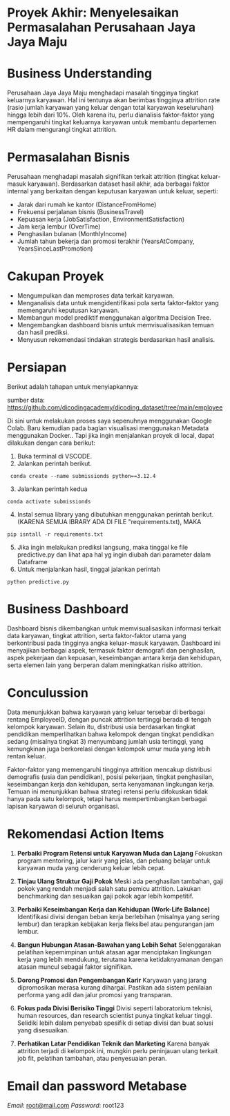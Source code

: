 # Proyek Akhir: Menyelesaikan Permasalahan Perusahaan Jaya Jaya Maju
# Business Understanding
Perusahaan Jaya Jaya Maju menghadapi masalah tingginya tingkat keluarnya karyawan. Hal ini tentunya akan berimbas tingginya attrition rate (rasio jumlah karyawan yang keluar dengan total karyawan keseluruhan) hingga lebih dari 10%. Oleh karena itu, perlu dianalisis faktor-faktor yang mempengaruhi tingkat keluarnya karyawan untuk membantu departemen HR dalam mengurangi tingkat attrition.

# Permasalahan Bisnis
Perusahaan menghadapi masalah signifikan terkait attrition (tingkat keluar-masuk karyawan). Berdasarkan dataset hasil akhir, ada berbagai faktor internal yang berkaitan dengan keputusan karyawan untuk keluar, seperti:

- Jarak dari rumah ke kantor (DistanceFromHome)
- Frekuensi perjalanan bisnis (BusinessTravel)
- Kepuasan kerja (JobSatisfaction, EnvironmentSatisfaction)
- Jam kerja lembur (OverTime)
- Penghasilan bulanan (MonthlyIncome)
- Jumlah tahun bekerja dan promosi terakhir (YearsAtCompany, YearsSinceLastPromotion)

# Cakupan Proyek
- Mengumpulkan dan memproses data terkait karyawan.
- Menganalisis data untuk mengidentifikasi pola serta faktor-faktor yang memengaruhi keputusan karyawan.
- Membangun model prediktif menggunakan algoritma Decision Tree.
- Mengembangkan dashboard bisnis untuk memvisualisasikan temuan dan hasil prediksi.
- Menyusun rekomendasi tindakan strategis berdasarkan hasil analisis.

# Persiapan
Berikut adalah tahapan untuk menyiapkannya:

sumber data: https://github.com/dicodingacademy/dicoding_dataset/tree/main/employee

Di sini untuk melakukan proses saya sepenuhnya menggunakan Google Colab. Baru kemudian pada bagian visualisasi menggunakan Metadata menggunakan Docker.. Tapi jika ingin menjalankan proyek di local, dapat dilakukan dengan cara berikut:
1. Buka terminal di VSCODE.
2. Jalankan perintah berikut.
```
 conda create --name submissionds python==3.12.4
```
3. Jalankan perintah kedua
```
conda activate submissionds
```
4. Instal semua library yang dibutuhkan menggunakan perintah berikut.(KARENA SEMUA IBRARY ADA DI FILE "requirements.txt), MAKA
```
pip isntall -r requirements.txt
```
5. Jika ingin melakukan prediksi langsung, maka tinggal ke file predictive.py dan lihat apa hal yg ingin diubah dari parameter dalam Dataframe
6. Untuk menjalankan hasil, tinggal jalankan perintah
```
python predictive.py
```
# Business Dashboard
Dashboard bisnis dikembangkan untuk memvisualisasikan informasi terkait data karyawan, tingkat attrition, serta faktor-faktor utama yang berkontribusi pada tingginya angka keluar-masuk karyawan. Dashboard ini menyajikan berbagai aspek, termasuk faktor demografi dan penghasilan, aspek pekerjaan dan kepuasan, keseimbangan antara kerja dan kehidupan, serta elemen lain yang berperan dalam meningkatkan risiko attrition.

# Conculussion
Data menunjukkan bahwa karyawan yang keluar tersebar di berbagai rentang EmployeeID, dengan puncak attrition tertinggi berada di tengah kelompok karyawan. Selain itu, distribusi usia berdasarkan tingkat pendidikan memperlihatkan bahwa kelompok dengan tingkat pendidikan sedang (misalnya tingkat 3) menyumbang jumlah usia tertinggi, yang kemungkinan juga berkorelasi dengan kelompok umur muda yang lebih rentan keluar.

Faktor-faktor yang memengaruhi tingginya attrition mencakup distribusi demografis (usia dan pendidikan), posisi pekerjaan, tingkat penghasilan, keseimbangan kerja dan kehidupan, serta kenyamanan lingkungan kerja. Temuan ini menunjukkan bahwa strategi retensi perlu difokuskan tidak hanya pada satu kelompok, tetapi harus mempertimbangkan berbagai lapisan karyawan di seluruh organisasi.

# Rekomendasi Action Items
1. **Perbaiki Program Retensi untuk Karyawan Muda dan Lajang**
Fokuskan program mentoring, jalur karir yang jelas, dan peluang belajar untuk karyawan muda yang cenderung keluar lebih cepat.

2. **Tinjau Ulang Struktur Gaji Pokok**
Meski ada penghasilan tambahan, gaji pokok yang rendah menjadi salah satu pemicu attrition. Lakukan benchmarking dan sesuaikan gaji pokok agar lebih kompetitif.

3. **Perbaiki Keseimbangan Kerja dan Kehidupan (Work-Life Balance)**
Identifikasi divisi dengan beban kerja berlebihan (misalnya yang sering lembur) dan terapkan kebijakan kerja fleksibel atau pengurangan jam lembur.

4. **Bangun Hubungan Atasan-Bawahan yang Lebih Sehat**
Selenggarakan pelatihan kepemimpinan untuk atasan agar menciptakan lingkungan kerja yang lebih mendukung, terutama karena ketidaknyamanan dengan atasan muncul sebagai faktor signifikan.

5. **Dorong Promosi dan Pengembangan Karir**
Karyawan yang jarang dipromosikan merasa kurang dihargai. Pastikan ada sistem penilaian performa yang adil dan jalur promosi yang transparan.

6. **Fokus pada Divisi Berisiko Tinggi**
Divisi seperti laboratorium teknisi, human resources, dan research scientist punya tingkat keluar tinggi. Selidiki lebih dalam penyebab spesifik di setiap divisi dan buat solusi yang disesuaikan.

7. **Perhatikan Latar Pendidikan Teknik dan Marketing**
Karena banyak attrition terjadi di kelompok ini, mungkin perlu peninjauan ulang terkait job fit, pelatihan tambahan, atau penyesuaian peran.

# Email dan password Metabase
*Email*: root@mail.com 
*Password*: root123

